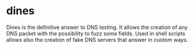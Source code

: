 dines
=====

Dines is the definitive answer to DNS testing. It allows the creation of any DNS packet with the possibility to fuzz some fields. Used in shell scripts allows also the creation of fake DNS servers that answer in custom ways.
